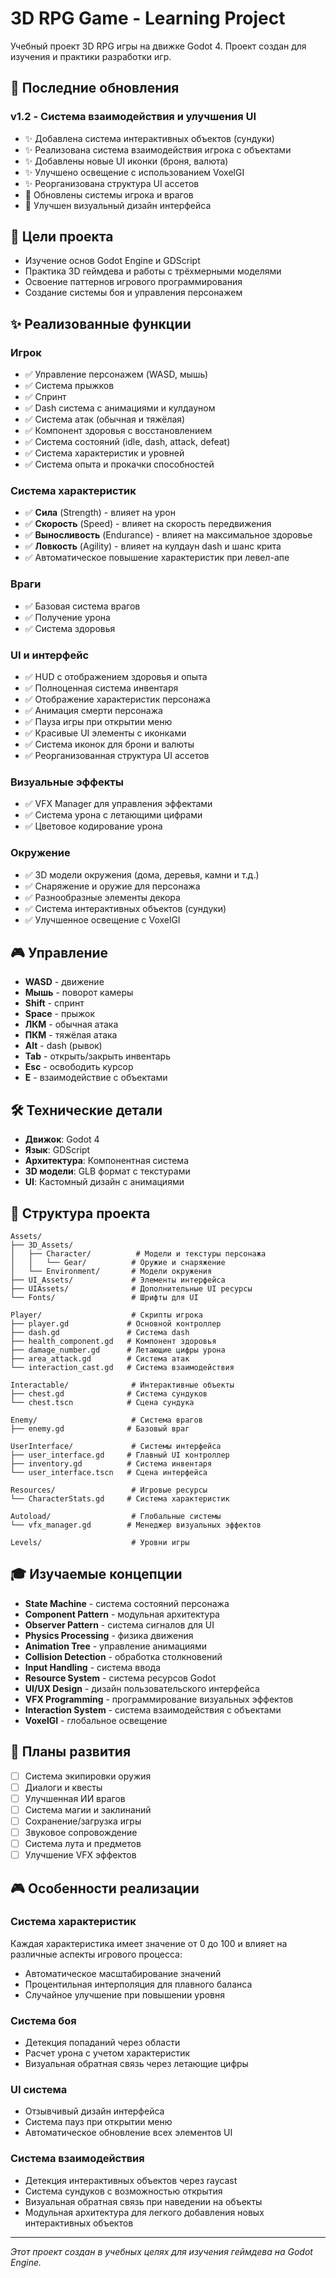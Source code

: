 # 3D RPG Game - Learning Project

Учебный проект 3D RPG игры на движке Godot 4. Проект создан для изучения и практики разработки игр.

## 📝 Последние обновления

### v1.2 - Система взаимодействия и улучшения UI
- ✨ Добавлена система интерактивных объектов (сундуки)
- ✨ Реализована система взаимодействия игрока с объектами
- ✨ Добавлены новые UI иконки (броня, валюта)
- ✨ Улучшено освещение с использованием VoxelGI
- ✨ Реорганизована структура UI ассетов
- 🔧 Обновлены системы игрока и врагов
- 🎨 Улучшен визуальный дизайн интерфейса

## 🎯 Цели проекта

- Изучение основ Godot Engine и GDScript
- Практика 3D геймдева и работы с трёхмерными моделями
- Освоение паттернов игрового программирования
- Создание системы боя и управления персонажем

## ✨ Реализованные функции

### Игрок
- ✅ Управление персонажем (WASD, мышь)
- ✅ Система прыжков
- ✅ Спринт
- ✅ Dash система с анимациями и кулдауном
- ✅ Система атак (обычная и тяжёлая)
- ✅ Компонент здоровья с восстановлением
- ✅ Система состояний (idle, dash, attack, defeat)
- ✅ Система характеристик и уровней
- ✅ Система опыта и прокачки способностей

### Система характеристик
- ✅ **Сила** (Strength) - влияет на урон
- ✅ **Скорость** (Speed) - влияет на скорость передвижения
- ✅ **Выносливость** (Endurance) - влияет на максимальное здоровье
- ✅ **Ловкость** (Agility) - влияет на кулдаун dash и шанс крита
- ✅ Автоматическое повышение характеристик при левел-апе

### Враги
- ✅ Базовая система врагов
- ✅ Получение урона
- ✅ Система здоровья

### UI и интерфейс
- ✅ HUD с отображением здоровья и опыта
- ✅ Полноценная система инвентаря
- ✅ Отображение характеристик персонажа
- ✅ Анимация смерти персонажа
- ✅ Пауза игры при открытии меню
- ✅ Красивые UI элементы с иконками
- ✅ Система иконок для брони и валюты
- ✅ Реорганизованная структура UI ассетов

### Визуальные эффекты
- ✅ VFX Manager для управления эффектами
- ✅ Система урона с летающими цифрами
- ✅ Цветовое кодирование урона

### Окружение
- ✅ 3D модели окружения (дома, деревья, камни и т.д.)
- ✅ Снаряжение и оружие для персонажа
- ✅ Разнообразные элементы декора
- ✅ Система интерактивных объектов (сундуки)
- ✅ Улучшенное освещение с VoxelGI

## 🎮 Управление

- **WASD** - движение
- **Мышь** - поворот камеры
- **Shift** - спринт
- **Space** - прыжок
- **ЛКМ** - обычная атака
- **ПКМ** - тяжёлая атака
- **Alt** - dash (рывок)
- **Tab** - открыть/закрыть инвентарь
- **Esc** - освободить курсор
- **E** - взаимодействие с объектами

## 🛠 Технические детали

- **Движок**: Godot 4
- **Язык**: GDScript
- **Архитектура**: Компонентная система
- **3D модели**: GLB формат с текстурами
- **UI**: Кастомный дизайн с анимациями

## 📁 Структура проекта

```
Assets/
├── 3D_Assets/
│   ├── Character/          # Модели и текстуры персонажа
│   │   └── Gear/          # Оружие и снаряжение
│   └── Environment/       # Модели окружения
├── UI_Assets/             # Элементы интерфейса
├── UIAssets/              # Дополнительные UI ресурсы
└── Fonts/                 # Шрифты для UI

Player/                    # Скрипты игрока
├── player.gd             # Основной контроллер
├── dash.gd               # Система dash
├── health_component.gd   # Компонент здоровья
├── damage_number.gd      # Летающие цифры урона
├── area_attack.gd        # Система атак
└── interaction_cast.gd   # Система взаимодействия

Interactable/              # Интерактивные объекты
├── chest.gd              # Система сундуков
└── chest.tscn            # Сцена сундука

Enemy/                     # Система врагов
├── enemy.gd              # Базовый враг

UserInterface/             # Системы интерфейса
├── user_interface.gd     # Главный UI контроллер
├── inventory.gd          # Система инвентаря
└── user_interface.tscn   # Сцена интерфейса

Resources/                 # Игровые ресурсы
└── CharacterStats.gd     # Система характеристик

Autoload/                  # Глобальные системы
└── vfx_manager.gd        # Менеджер визуальных эффектов

Levels/                    # Уровни игры
```

## 🎓 Изучаемые концепции

- **State Machine** - система состояний персонажа
- **Component Pattern** - модульная архитектура
- **Observer Pattern** - система сигналов для UI
- **Physics Processing** - физика движения
- **Animation Tree** - управление анимациями
- **Collision Detection** - обработка столкновений
- **Input Handling** - система ввода
- **Resource System** - система ресурсов Godot
- **UI/UX Design** - дизайн пользовательского интерфейса
- **VFX Programming** - программирование визуальных эффектов
- **Interaction System** - система взаимодействия с объектами
- **VoxelGI** - глобальное освещение

## 🚀 Планы развития

- [ ] Система экипировки оружия
- [ ] Диалоги и квесты
- [ ] Улучшенная ИИ врагов
- [ ] Система магии и заклинаний
- [ ] Сохранение/загрузка игры
- [ ] Звуковое сопровождение
- [ ] Система лута и предметов
- [ ] Улучшение VFX эффектов

## 🎮 Особенности реализации

### Система характеристик
Каждая характеристика имеет значение от 0 до 100 и влияет на различные аспекты игрового процесса:
- Автоматическое масштабирование значений
- Процентильная интерполяция для плавного баланса
- Случайное улучшение при повышении уровня

### Система боя
- Детекция попаданий через области
- Расчет урона с учетом характеристик
- Визуальная обратная связь через летающие цифры

### UI система
- Отзывчивый дизайн интерфейса
- Система пауз при открытии меню
- Автоматическое обновление всех элементов UI

### Система взаимодействия
- Детекция интерактивных объектов через raycast
- Система сундуков с возможностью открытия
- Визуальная обратная связь при наведении на объекты
- Модульная архитектура для легкого добавления новых интерактивных объектов

---

*Этот проект создан в учебных целях для изучения геймдева на Godot Engine.* 